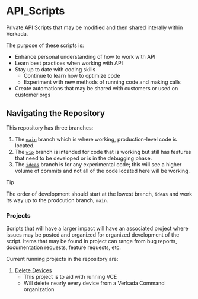 # API_Scripts
Private API Scripts that may be modified and then shared interally within Verkada.

The purpose of these scripts is:
* Enhance personal understanding of how to work with API
* Learn best practices when working with API
* Stay up to date with coding skills
   * Continue to learn how to optimize code
   * Experiment with new methods of running code and making calls
* Create automations that may be shared with customers or used on customer orgs

## Navigating the Repository
This repository has three branches:
1. The [`main`](https://github.com/ian-young/API_Scripts) branch which is where working, production-level code is located.
2. The [`wip`](https://github.com/ian-young/API_Scripts/tree/wip) branch is intended for code that is working but still has features that need to be developed or is in the debugging phase.
3. The [`ideas`](https://github.com/ian-young/API_Scripts/tree/ideas) branch is for any experimental code; this will see a higher volume of commits and not all of the code located here will be working.

>[!TIP] 
>The order of development should start at the lowest branch, `ideas` and work its way up to the prodcution branch, `main`.

### Projects
Scripts that will have a larger impact will have an associated project where issues may be posted and organized for organized development of the script. Items that may be found in project can range from bug reports, documentation requests, feature requests, etc.

Current running projects in the repository are:
1. [Delete Devices](https://github.com/users/ian-young/projects/3)
   - This project is to aid with running VCE
   - Will delete nearly every device from a Verkada Command organization
